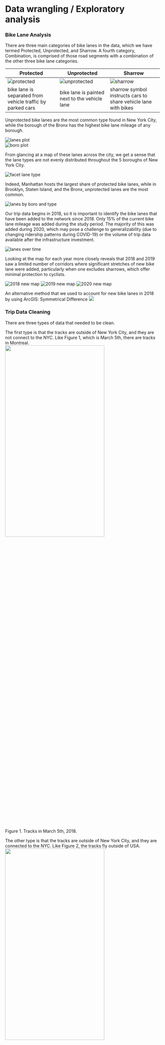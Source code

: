 # Data wrangling / Exploratory analysis

### Bike Lane Analysis

There are three main categories of bike lanes in the data, which we have termed Protected, Unprotected, and Sharrow. A fourth category, Combination, is comprised of those road segments with a combination of the other three bike lane categories. 

| Protected | Unprotected | Sharrow |
|-----------|-------------|---------|
|![protected](images/1stave_protected.jpg)|![unprotected](images/melrose_striped.PNG)|![sharrow](images/sharrow.PNG)|
| bike lane is separated from vehicle traffic by parked cars | bike lane is painted next to the vehicle lane | sharrow symbol instructs cars to share vehicle lane with bikes |

Unprotected bike lanes are the most common type found in New York City, while the borough of the Bronx has the highest bike lane mileage of any borough.

![lanes plot](images/plot_lanes_bytype.png)  
![boro plot](images/plot_lanes_byBoro.png)


From glancing at a map of these lanes across the city, we get a sense that the lane types are not evenly distributed throughout the 5 boroughs of New York City. 

![facet lane type](images/facet_lanetype.png)


Indeed, Manhattan hosts the largest share of protected bike lanes, while in Brooklyn, Staten Island, and the Bronx, unprotected lanes are the most common.

![lanes by boro and type](images/plot_lanes_byBoroLaneType.png)


Our trip data begins in 2018, so it is important to identify the bike lanes that have been added to the network since 2018. Only 15% of the current bike lane mileage was added during the study period. The majority of this was added during 2020, which may pose a challenge to generalizability (due to changing ridership patterns during COVID-19) or the volume of trip data available after the infrastructure investment. 

![lanes over time](images/map_newlane_yearType.png)

Looking at the map for each year more closely reveals that 2018 and 2019 saw a limited number of corridors where significant stretches of new bike lane were added, particularly when one excludes sharrows, which offer minimal protection to cyclists. 

![2018 new map](images/2018_newbyType.png)
![2019 new map](images/2019_newbyType.png)
![2020 new map](images/2020_newbyType.png)


An alternative method that we used to account for new bike lanes in 2018 by using ArcGIS: Symmetrical Difference
<img src="https://github.com/kateesutt/practicum-nycdot/blob/main/images/1718Diff_bikeline.png">
<br>



### Trip Data Cleaning

There are three types of data that needed to be clean. 

The first type is that the tracks are outside of New York City, and they are not connect to the NYC. Like Figure 1, which is March 5th, there are tracks in Montreal.<br>
<img src="https://github.com/kateesutt/practicum-nycdot/blob/main/images/type1_March5th.png" width="80%" height="40%">

Figure 1. Tracks in March 5th, 2018.

The other type is that the tracks are outside of New York City, and they are connected to the NYC. Like Figure 2, the tracks fly outside of USA.<br>
<img src="https://github.com/kateesutt/practicum-nycdot/blob/main/images/type2_March25th.png" width="80%" height="40%">

Figure 2. Tracks in March 25th, 2018.

The first type of data could be cleaned by using clip. We clip the trip line strings within the NYC boundary. For the second type, we at first buffered the NYC boundary, then do the clip, and we also find out the points which intersect with the buffered boundary. To illustrate, we need to buffer the NYC boundary because some of tracks are close to shorelines. If the shape file of boundary is not buffered, these tracks will not be included. Then we select out the linestrings which intersect with the buffered boundary. 

#### The third type is more complicated. <br>
The trips is inside NYC, however, when using mapview to visualize the basemap, we find that these tracks are not aligned with existing roads. 

<img src="https://github.com/kateesutt/practicum-nycdot/blob/main/images/Type3_0705_1.png" width="80%" height="40%">

Figure 3. July 5th, 2018.

When we zoom in, we found a lot of similar issues. This is a snapshot of July, 5th.<br>

<img src="https://github.com/kateesutt/practicum-nycdot/blob/main/images/Type3_0705_2.png" width="80%" height="40%"><br>

Even when we use more fine-grained boundary, like shorlines of NYC to clip the data, it is still hard for R to tell whether a specific track is valid.<br>

<img src="https://github.com/kateesutt/practicum-nycdot/blob/main/images/Type3_0705_3.png" width="80%" height="40%"><br>




### Part 2 Spatial and Temporal Visualizations


#### Ridership Trend in 2018

<img src="https://github.com/kateesutt/practicum-nycdot/blob/main/images/hourly_T.png" ><br>

The ridership by 24-hours, 2018

As you can see from the figure above, the trend within a day, 24 hours, remains similar for all 10 months. The morning peak appreas around 12:00 pm and the evening peak appears around 9:00 pm. Ridership decrease in midnight and early morning, the lowest ridership appears in 7:30 am.

<img src="https://github.com/kateesutt/practicum-nycdot/blob/main/images/weekly_T.png"><br>

The ridership by day of the week, 2018

Surprisingly, the peak of the ridership does not appears during weekends.The ridership trend by day of the week varies between different months. 

<img src="https://github.com/kateesutt/practicum-nycdot/blob/main/images/monthly_T2.png"><br>

The ridership by month, 2018

No obvious trends/patterns


#### Ridership Trend in July, 2018

The weather and temperature in July is most suitable for cycling. Therefore we focus on ridership in July and see the biking trend within the month.

<img src="https://github.com/kateesutt/practicum-nycdot/blob/main/images/trendInJuly.png"><br>

There is clearly a daily periodicity

### Manhattan 
#### Ridership Trend on roads in March, year 2018 and year 2019

Due to the size of data, we focus on Manhattan in this part of visualization. 

To further clean up problematic trips within the selected boundary, we consider changing linestring of trip data into points. Later, we select only the points which are falling inside the routes. The points are then grouped by their unique index. Additionally, in order to make them overlap better, we make a 15 feet buffer on route data by using ArcGIS.
However, during this workflow, we are changing linestring to points, a progress that add much more data on original dataset. Therefore, we decide to select part of original data based on their temporal characteristics.

We are comparing trips in March, 2018 and trips in March, 2019. The following graphs are daily trends and hourly trends in March for each year.

<img src="https://github.com/kateesutt/practicum-nycdot/blob/main/images/hourlytrend_1819.jpeg"><br>

<img src="https://github.com/kateesutt/practicum-nycdot/blob/main/images/dailytrend_1819.jpeg"> <br>

From the figures, we could see that, overall, there are much more trips in March 2019. There is no clear daily trend. However, in both years, the number of trips peak at similar days. Hence, March 10th and March 20th are selected as days which have smaller number of trips and larger number of trips.

Moreover, there is a similar hourly trend that the number of trips peaks at 23pm and minimizes at 8am. Because there it not enough data to do clear comparison at 8am, we only use 23pm.

In the process of changing linestring to points, aiming to keep data’s attributes, we use ArcGIS to help us do the transformation. We use the tool, Generate Pointes Along Lines, and create the points as 5%. In other words, for one string of trip data, there will be 100%/5% = 20 number of points.

<img src="https://github.com/kateesutt/practicum-nycdot/blob/main/images/geoprocess_arcgis.png"><br>

After transformation, only the points which locate inside the boundary of routes are kept. Later, for each route, the points are grouped by their identical index, and we count the number of trips in one route.

Here is the map of trips in March 10th, year 2018 and year 2019.

<img src="https://github.com/kateesutt/practicum-nycdot/blob/main/images/march10_1819.png"><br>

Also, here is the table that describes the additional trips of added bike infrastructures:
| Street      | Count (2018) | Count (2019) |
| ----------- | ----------- |-------------|
| 	5 AVENUE  | 0           | 2           |
| BIKE PATH   | 0           | 1           |
| BROADWAY    | 0           | 7           |
|HUDSON RIVER GREENWAY|0| 1|

Here is the map of trips in March 20th, year 2018 and year 2019.

<img src="https://github.com/kateesutt/practicum-nycdot/blob/main/images/march20_1819.png"><br>

Moreover, the map of trips at 23pm in March is also made.
<img src="https://github.com/kateesutt/practicum-nycdot/blob/main/images/march23pm_1819.png">

### Brooklyn
To compare with the patterns in Manhattan, we also created the ridership analysis on the same days in Brooklyn

Here is the bike ridership on March 10th, Brooklyn
<img src = "https://github.com/kateesutt/practicum-nycdot/blob/main/images/Brooklyn10th.png">

Here is the bike ridership on March 20th, Brooklyn
<img src = "https://github.com/kateesutt/practicum-nycdot/blob/main/images/Brooklyn20th.png">


### OUR QUESTIONS
  1. **Question about big datasets**: Should we train our model on one Borough (Manhattan has the most well-built bikelane systems and the most trips) and then test our model on other boroughs?<br>
    -- However Manhattan don't have many new bikelanes in 2018 (Because it was already well-built). If we want to model the impact of new infra on the bike ridership, we are not sure whether that will have an impact on the accuracy of our model.
    
    
  2. When comparing March 2018 and March 2019, 2019 has many more trips. Would that be a problem for our model?<br>
    - Should we predict ridership for all streets or only the streets with a new bike lane? If the latter, how will we control for the overall increase in ridership over time? <br>
    - Also in 2020, partly because of the covid impact, people tend to use bicycles more. Will that affect the generalizablity of our model?
  
  
  3. Methods to count trips on each roads. Are we in the right direction? <br>
    - Our method: create a buffer of each road segment (15 feet) --> linestring to point --> clip points within a buffer of the road --> spatial join the point to road segment --> conver points back to bike trips --> calculate bike trips on each road (group by road name/id)<br>
    - Question 1: When doing spatial join, points are sometimes intersected with multiple roads, which will create multiple records in the data set, then create several trips because some points are duplicated. Will that matter?<br>
    - Question 2: Is 15 feet an appropriate buffer range?<br>
    - Question 3: When turn line into point, which point placement method should we choose? (by distance or by percentage?)
    
    
   4. **Question about big datasets**: Even with subset of data, R became extremely slow when doing visualization or doing spatial operations. Are there any tricks for dealing with big dataset?
   
   
  

